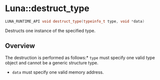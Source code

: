 # Luna::destruct_type

```c++
LUNA_RUNTIME_API void destruct_type(typeinfo_t type, void *data)
```

Destructs one instance of the specified type. 

## Overview
The destruction is performed as follows:* `type` must specify one valid type object and cannot be a generic structure type.

* `data` must specify one valid memory address. 


